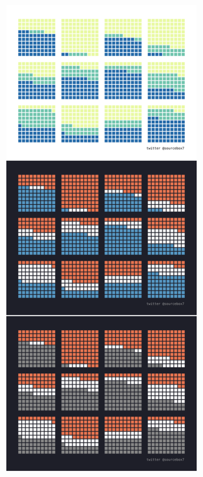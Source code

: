 ![](save_ggplot_4x3_YlGnBu.png)
![](save_ggplot_blog_16x13_RdBu.png)
![](save_ggplot_blog_16x13_RdGy.png)